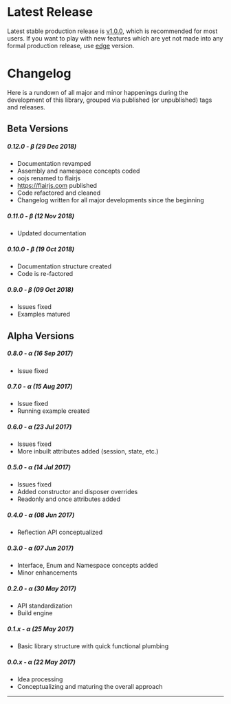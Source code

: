 Latest Release
==============

Latest stable production release is [v1.0.0](https://github.com/vikasburman/flairjs/releases/tag/1.0.0), which is recommended for most users. If you want to play with new features which are yet not made into any formal production release, use [edge](https://raw.githubusercontent.com/vikasburman/flairjs/master/dist/flair.js) version.


Changelog
=========

Here is a rundown of all major and minor happenings during the development of this library, grouped via published (or unpublished) tags and releases.


Beta Versions
-------------

##### 0.12.0 - &beta; (29 Dec 2018)

* Documentation revamped
* Assembly and namespace concepts coded
* oojs renamed to flairjs
* https://flairjs.com published
* Code refactored and cleaned
* Changelog written for all major developments since the beginning

##### 0.11.0 - &beta; (12 Nov 2018)

* Updated documentation

##### 0.10.0 - &beta; (19 Oct 2018)

* Documentation structure created
* Code is re-factored

##### 0.9.0 - &beta; (09 Oct 2018)

* Issues fixed
* Examples matured

Alpha Versions
--------------

##### 0.8.0 - &alpha; (16 Sep 2017)

* Issue fixed

##### 0.7.0 - &alpha; (15 Aug 2017)

* Issue fixed
* Running example created

##### 0.6.0 - &alpha; (23 Jul 2017)

* Issues fixed
* More inbuilt attributes added (session, state, etc.)

##### 0.5.0 - &alpha; (14 Jul 2017)

* Issues fixed
* Added constructor and disposer overrides
* Readonly and once attributes added

##### 0.4.0 - &alpha; (08 Jun 2017)
* Reflection API conceptualized

##### 0.3.0 - &alpha; (07 Jun 2017)

* Interface, Enum and Namespace concepts added
* Minor enhancements

##### 0.2.0 - &alpha; (30 May 2017)

* API standardization
* Build engine

##### 0.1.x - &alpha; (25 May 2017)

* Basic library structure with quick functional plumbing

##### 0.0.x - &alpha; (22 May 2017)

* Idea processing
* Conceptualizing and maturing the overall approach

---